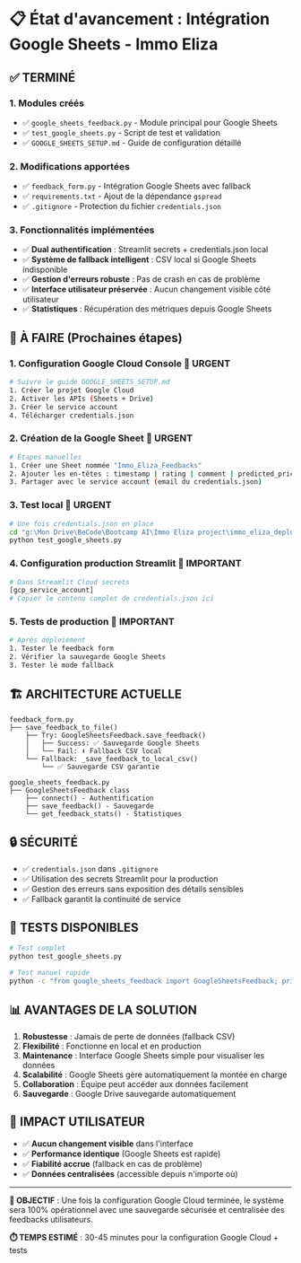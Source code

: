 # 📋 État d'avancement : Intégration Google Sheets - Immo Eliza

## ✅ TERMINÉ

### 1. **Modules créés**
- ✅ `google_sheets_feedback.py` - Module principal pour Google Sheets
- ✅ `test_google_sheets.py` - Script de test et validation
- ✅ `GOOGLE_SHEETS_SETUP.md` - Guide de configuration détaillé

### 2. **Modifications apportées**
- ✅ `feedback_form.py` - Intégration Google Sheets avec fallback
- ✅ `requirements.txt` - Ajout de la dépendance `gspread`
- ✅ `.gitignore` - Protection du fichier `credentials.json`

### 3. **Fonctionnalités implémentées**
- ✅ **Dual authentification** : Streamlit secrets + credentials.json local
- ✅ **Système de fallback intelligent** : CSV local si Google Sheets indisponible
- ✅ **Gestion d'erreurs robuste** : Pas de crash en cas de problème
- ✅ **Interface utilisateur préservée** : Aucun changement visible côté utilisateur
- ✅ **Statistiques** : Récupération des métriques depuis Google Sheets

## 🔄 À FAIRE (Prochaines étapes)

### 1. **Configuration Google Cloud Console** 📅 URGENT
```bash
# Suivre le guide GOOGLE_SHEETS_SETUP.md
1. Créer le projet Google Cloud
2. Activer les APIs (Sheets + Drive)
3. Créer le service account
4. Télécharger credentials.json
```

### 2. **Création de la Google Sheet** 📅 URGENT
```bash
# Étapes manuelles
1. Créer une Sheet nommée "Immo_Eliza_Feedbacks"
2. Ajouter les en-têtes : timestamp | rating | comment | predicted_price | actual_price
3. Partager avec le service account (email du credentials.json)
```

### 3. **Test local** 📅 URGENT
```bash
# Une fois credentials.json en place
cd "g:\Mon Drive\BeCode\Bootcamp AI\Immo Eliza project\immo_eliza_deployement"
python test_google_sheets.py
```

### 4. **Configuration production Streamlit** 📅 IMPORTANT
```bash
# Dans Streamlit Cloud secrets
[gcp_service_account]
# Copier le contenu complet de credentials.json ici
```

### 5. **Tests de production** 📅 IMPORTANT
```bash
# Après déploiement
1. Tester le feedback form
2. Vérifier la sauvegarde Google Sheets
3. Tester le mode fallback
```

## 🏗️ ARCHITECTURE ACTUELLE

```
feedback_form.py
├── save_feedback_to_file()
    ├── Try: GoogleSheetsFeedback.save_feedback()
    │   ├── Success: ✅ Sauvegarde Google Sheets
    │   └── Fail: ⬇️ Fallback CSV local
    └── Fallback: _save_feedback_to_local_csv()
        └── ✅ Sauvegarde CSV garantie

google_sheets_feedback.py
├── GoogleSheetsFeedback class
    ├── connect() - Authentification
    ├── save_feedback() - Sauvegarde
    └── get_feedback_stats() - Statistiques
```

## 🔒 SÉCURITÉ

- ✅ `credentials.json` dans `.gitignore`
- ✅ Utilisation des secrets Streamlit pour la production
- ✅ Gestion des erreurs sans exposition des détails sensibles
- ✅ Fallback garantit la continuité de service

## 🧪 TESTS DISPONIBLES

```bash
# Test complet
python test_google_sheets.py

# Test manuel rapide
python -c "from google_sheets_feedback import GoogleSheetsFeedback; print('✅ OK' if GoogleSheetsFeedback().connect() else '❌ NOK')"
```

## 📊 AVANTAGES DE LA SOLUTION

1. **Robustesse** : Jamais de perte de données (fallback CSV)
2. **Flexibilité** : Fonctionne en local et en production
3. **Maintenance** : Interface Google Sheets simple pour visualiser les données
4. **Scalabilité** : Google Sheets gère automatiquement la montée en charge
5. **Collaboration** : Équipe peut accéder aux données facilement
6. **Sauvegarde** : Google Drive sauvegarde automatiquement

## 🚀 IMPACT UTILISATEUR

- ✅ **Aucun changement visible** dans l'interface
- ✅ **Performance identique** (Google Sheets est rapide)
- ✅ **Fiabilité accrue** (fallback en cas de problème)
- ✅ **Données centralisées** (accessible depuis n'importe où)

---

**🎯 OBJECTIF** : Une fois la configuration Google Cloud terminée, le système sera 100% opérationnel avec une sauvegarde sécurisée et centralisée des feedbacks utilisateurs.

**⏱️ TEMPS ESTIMÉ** : 30-45 minutes pour la configuration Google Cloud + tests
